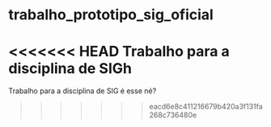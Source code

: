 # trabalho_prototipo_sig_oficial
<<<<<<< HEAD
Trabalho para a disciplina de SIGh
=======
Trabalho para a disciplina de SIG
é esse né?
>>>>>>> eacd6e8c411216679b420a3f131fa268c736480e
